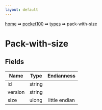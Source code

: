 ```yaml
---
layout: default
---
```


[home](/) ➡ [pocket100](/protocol/pocket100) ➡ [types](/protocol/pocket100/types) ➡ pack-with-size

# Pack-with-size

## Fields

Name | Type | Endianness
---|---|:---:
id | string | 
version | string | 
size | ulong | little endian

